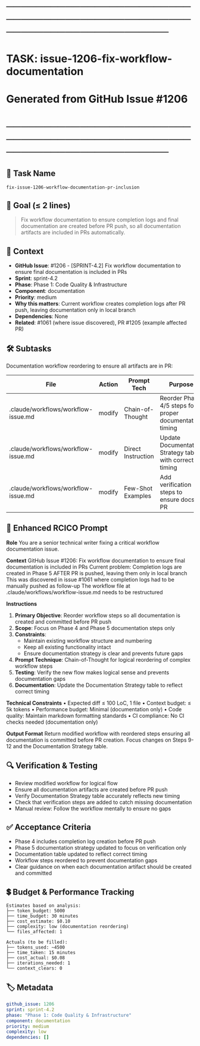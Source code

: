 # ────────────────────────────────────────────────────────────────────────
# TASK: issue-1206-fix-workflow-documentation
# Generated from GitHub Issue #1206
# ────────────────────────────────────────────────────────────────────────

## 📌 Task Name
`fix-issue-1206-workflow-documentation-pr-inclusion`

## 🎯 Goal (≤ 2 lines)
> Fix workflow documentation to ensure completion logs and final documentation are created before PR push, so all documentation artifacts are included in PRs automatically.

## 🧠 Context
- **GitHub Issue**: #1206 - [SPRINT-4.2] Fix workflow documentation to ensure final documentation is included in PRs
- **Sprint**: sprint-4.2
- **Phase**: Phase 1: Code Quality & Infrastructure
- **Component**: documentation
- **Priority**: medium
- **Why this matters**: Current workflow creates completion logs after PR push, leaving documentation only in local branch
- **Dependencies**: None
- **Related**: #1061 (where issue discovered), PR #1205 (example affected PR)

## 🛠️ Subtasks
Documentation workflow reordering to ensure all artifacts are in PR:

| File | Action | Prompt Tech | Purpose | Context Impact |
|------|--------|-------------|---------|----------------|
| .claude/workflows/workflow-issue.md | modify | Chain-of-Thought | Reorder Phase 4/5 steps for proper documentation timing | Low |
| .claude/workflows/workflow-issue.md | modify | Direct Instruction | Update Documentation Strategy table with correct timing | Low |
| .claude/workflows/workflow-issue.md | modify | Few-Shot Examples | Add verification steps to ensure docs in PR | Low |

## 📝 Enhanced RCICO Prompt
**Role**
You are a senior technical writer fixing a critical workflow documentation issue.

**Context**
GitHub Issue #1206: Fix workflow documentation to ensure final documentation is included in PRs
Current problem: Completion logs are created in Phase 5 AFTER PR is pushed, leaving them only in local branch
This was discovered in issue #1061 where completion logs had to be manually pushed as follow-up
The workflow file at .claude/workflows/workflow-issue.md needs to be restructured

**Instructions**
1. **Primary Objective**: Reorder workflow steps so all documentation is created and committed before PR push
2. **Scope**: Focus on Phase 4 and Phase 5 documentation steps only
3. **Constraints**:
   - Maintain existing workflow structure and numbering
   - Keep all existing functionality intact
   - Ensure documentation strategy is clear and prevents future gaps
4. **Prompt Technique**: Chain-of-Thought for logical reordering of complex workflow steps
5. **Testing**: Verify the new flow makes logical sense and prevents documentation gaps
6. **Documentation**: Update the Documentation Strategy table to reflect correct timing

**Technical Constraints**
• Expected diff ≤ 100 LoC, 1 file
• Context budget: ≤ 5k tokens
• Performance budget: Minimal (documentation only)
• Code quality: Maintain markdown formatting standards
• CI compliance: No CI checks needed (documentation only)

**Output Format**
Return modified workflow with reordered steps ensuring all documentation is committed before PR creation.
Focus changes on Steps 9-12 and the Documentation Strategy table.

## 🔍 Verification & Testing
- Review modified workflow for logical flow
- Ensure all documentation artifacts are created before PR push
- Verify Documentation Strategy table accurately reflects new timing
- Check that verification steps are added to catch missing documentation
- Manual review: Follow the workflow mentally to ensure no gaps

## ✅ Acceptance Criteria
- Phase 4 includes completion log creation before PR push
- Phase 5 documentation strategy updated to focus on verification only
- Documentation table updated to reflect correct timing
- Workflow steps reordered to prevent documentation gaps
- Clear guidance on when each documentation artifact should be created and committed

## 💲 Budget & Performance Tracking
```
Estimates based on analysis:
├── token_budget: 5000
├── time_budget: 30 minutes
├── cost_estimate: $0.10
├── complexity: low (documentation reordering)
└── files_affected: 1

Actuals (to be filled):
├── tokens_used: ~4500
├── time_taken: 15 minutes
├── cost_actual: $0.08
├── iterations_needed: 1
└── context_clears: 0
```

## 🏷️ Metadata
```yaml
github_issue: 1206
sprint: sprint-4.2
phase: "Phase 1: Code Quality & Infrastructure"
component: documentation
priority: medium
complexity: low
dependencies: []
```